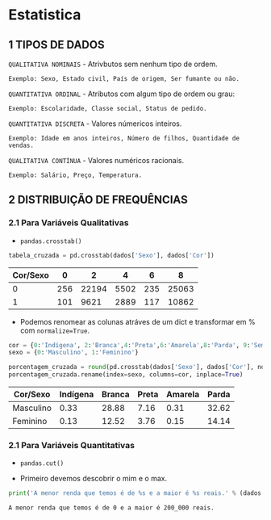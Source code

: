 # Estatistica

## 1 TIPOS DE DADOS

``QUALITATIVA NOMINAIS`` - Atrivbutos sem nenhum tipo de ordem.
```
Exemplo: Sexo, Estado civil, País de origem, Ser fumante ou não.
```

``QUANTITATIVA ORDINAL`` - Atributos com algum tipo de ordem ou grau:
```
Exemplo: Escolaridade, Classe social, Status de pedido.
```

``QUANTITATIVA DISCRETA`` - Valores númericos inteiros.
```
Exemplo: Idade em anos inteiros, Número de filhos, Quantidade de vendas.
```
  
``QUALITATIVA CONTÍNUA`` - Valores numéricos racionais.
```
Exemplo: Salário, Preço, Temperatura.
```  
## 2 DISTRIBUIÇÃO DE FREQUÊNCIAS

### 2.1 Para Variáveis Qualitativas

- ``pandas.crosstab()``
```python
tabela_cruzada = pd.crosstab(dados['Sexo'], dados['Cor'])
```
| Cor/Sexo | 0    | 2     | 4    | 6   | 8     |
|----------|------|-------|------|-----|-------|
| 0        | 256  | 22194 | 5502 | 235 | 25063 |
| 1        | 101  | 9621  | 2889 | 117 | 10862 |

- Podemos renomear as colunas atráves de um dict e transformar em % com ``normalize=True``.
```python
cor = {0:'Indígena', 2:'Branca',4:'Preta',6:'Amarela',8:'Parda', 9:'Sem declaração'}
sexo = {0:'Masculino', 1:'Feminino'}

porcentagem_cruzada = round(pd.crosstab(dados['Sexo'], dados['Cor'], normalize=True) * 100, 2)
porcentagem_cruzada.rename(index=sexo, columns=cor, inplace=True)
```
| Cor/Sexo | Indígena | Branca | Preta | Amarela | Parda |
|----------|------|-------|------|-----|-------|
| Masculino | 0.33  | 28.88 | 7.16 | 0.31 | 32.62 |
| Feminino | 0.13  | 12.52  | 3.76 | 0.15 | 14.14 |

### 2.1 Para Variáveis Quantitativas

- ``pandas.cut()``

- Primeiro devemos descobrir o mim e o max.
```python
print('A menor renda que temos é de %s e a maior é %s reais.' % (dados.Renda.min(), dados.Renda.max()))
``` 
```
A menor renda que temos é de 0 e a maior é 200_000 reais.
```
